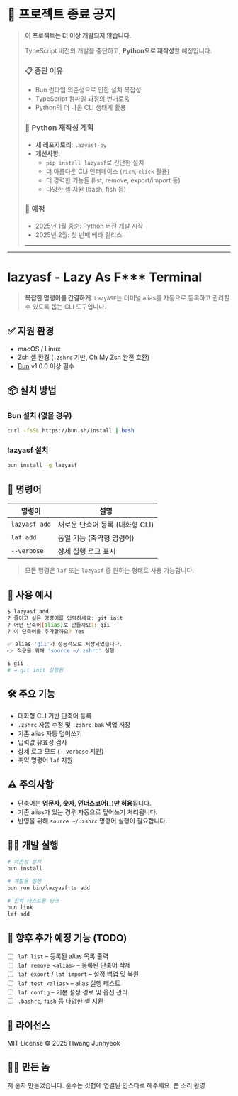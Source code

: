 # 🚫 프로젝트 종료 공지

> **이 프로젝트는 더 이상 개발되지 않습니다.**
>
> TypeScript 버전의 개발을 중단하고, **Python으로 재작성**할 예정입니다.
>
> ### 📋 중단 이유
>
> - Bun 런타임 의존성으로 인한 설치 복잡성
> - TypeScript 컴파일 과정의 번거로움
> - Python의 더 나은 CLI 생태계 활용
>
> ### 🔄 Python 재작성 계획
>
> - **새 레포지토리**: `lazyasf-py`
> - **개선사항**:
>   - `pip install lazyasf`로 간단한 설치
>   - 더 아름다운 CLI 인터페이스 (`rich`, `click` 활용)
>   - 더 강력한 기능들 (list, remove, export/import 등)
>   - 다양한 셸 지원 (bash, fish 등)
>
> ### 📅 예정
>
> - 2025년 1월 중순: Python 버전 개발 시작
> - 2025년 2월: 첫 번째 베타 릴리스
>
> ---

---

# lazyasf - Lazy As F\*\*\* Terminal

> **복잡한 명령어를 간결하게**.
> `LazyASF`는 터미널 alias를 자동으로 등록하고 관리할 수 있도록 돕는 CLI 도구입니다.

## ✅ 지원 환경

- macOS / Linux
- Zsh 셸 환경 (`.zshrc` 기반, Oh My Zsh 완전 호환)
- [Bun](https://bun.sh) v1.0.0 이상 필수

## 📦 설치 방법

### Bun 설치 (없을 경우)

```bash
curl -fsSL https://bun.sh/install | bash
```

### lazyasf 설치

```bash
bun install -g lazyasf
```

## 🚀 명령어

| 명령어        | 설명                            |
| ------------- | ------------------------------- |
| `lazyasf add` | 새로운 단축어 등록 (대화형 CLI) |
| `laf add`     | 동일 기능 (축약형 명령어)       |
| `--verbose`   | 상세 실행 로그 표시             |

> 모든 명령은 `laf` 또는 `lazyasf` 중 원하는 형태로 사용 가능합니다.

## 🧪 사용 예시

```bash
$ lazyasf add
? 줄이고 싶은 명령어를 입력하세요: git init
? 어떤 단축어(alias)로 만들까요?: gii
? 이 단축어를 추가할까요? Yes

✅ alias 'gii'가 성공적으로 저장되었습니다.
👉 적용을 위해 'source ~/.zshrc' 실행
```

```bash
$ gii
# → git init 실행됨
```

## 🛠 주요 기능

- 대화형 CLI 기반 단축어 등록
- `.zshrc` 자동 수정 및 `.zshrc.bak` 백업 저장
- 기존 alias 자동 덮어쓰기
- 입력값 유효성 검사
- 상세 로그 모드 (`--verbose` 지원)
- 축약 명령어 `laf` 지원

## ⚠️ 주의사항

- 단축어는 **영문자, 숫자, 언더스코어(\_)만 허용**됩니다.
- 기존 alias가 있는 경우 자동으로 덮어쓰기 처리됩니다.
- 반영을 위해 `source ~/.zshrc` 명령어 실행이 필요합니다.

## 🧑‍💻 개발 실행

```bash
# 의존성 설치
bun install

# 개발용 실행
bun run bin/lazyasf.ts add

# 전역 테스트용 링크
bun link
laf add
```

## 🧱 향후 추가 예정 기능 (TODO)

- [ ] `laf list` – 등록된 alias 목록 출력
- [ ] `laf remove <alias>` – 등록된 단축어 삭제
- [ ] `laf export` / `laf import` – 설정 백업 및 복원
- [ ] `laf test <alias>` – alias 실행 테스트
- [ ] `laf config` – 기본 설정 경로 및 옵션 관리
- [ ] `.bashrc`, `fish` 등 다양한 셸 지원

## 🪪 라이선스

MIT License © 2025 Hwang Junhyeok

## 👨‍🔧 만든 놈

저 혼자 만들었습니다.
훈수는 깃헙에 연결된 인스타로 해주세요.
쓴 소리 환영
